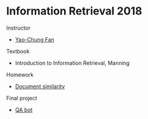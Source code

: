 # Information Retrieval 2018

Instructor

- [Yao-Chung Fan](http://web.nchu.edu.tw/~yfan/ "link")

Textbook

- Introduction to Information Retrieval, Manning

Homework

- [Document similarity](https://github.com/chuang76/Information-Retrieval/tree/master/hw "link")

Final project

- [QA bot](https://github.com/chuang76/Information-Retrieval/tree/master/final "link")